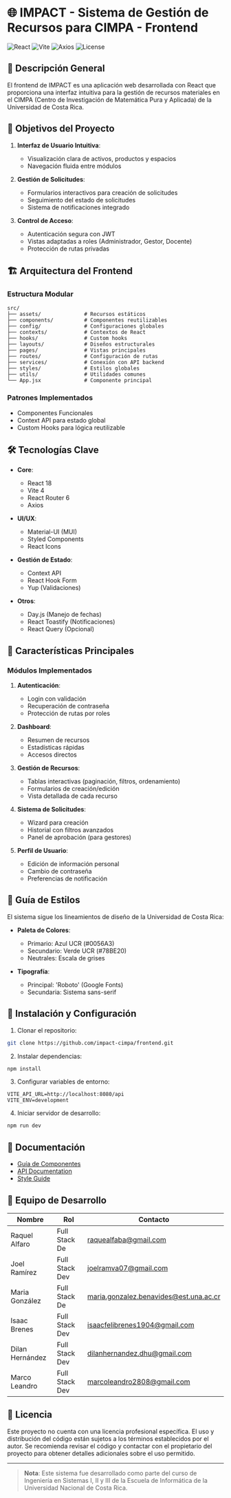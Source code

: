 # 🌐 IMPACT - Sistema de Gestión de Recursos para CIMPA - Frontend

![React](https://img.shields.io/badge/React-18-blue)
![Vite](https://img.shields.io/badge/Vite-4.0-purple)
![Axios](https://img.shields.io/badge/Axios-1.3-lightblue)
![License](https://img.shields.io/badge/license-MIT-blue)

## 🌟 Descripción General

El frontend de IMPACT es una aplicación web desarrollada con React que proporciona una interfaz intuitiva para la gestión de recursos materiales en el CIMPA (Centro de Investigación de Matemática Pura y Aplicada) de la Universidad de Costa Rica.

## 🎯 Objetivos del Proyecto

1. **Interfaz de Usuario Intuitiva**:
   - Visualización clara de activos, productos y espacios
   - Navegación fluida entre módulos

2. **Gestión de Solicitudes**:
   - Formularios interactivos para creación de solicitudes
   - Seguimiento del estado de solicitudes
   - Sistema de notificaciones integrado

3. **Control de Acceso**:
   - Autenticación segura con JWT
   - Vistas adaptadas a roles (Administrador, Gestor, Docente)
   - Protección de rutas privadas

## 🏗️ Arquitectura del Frontend

### Estructura Modular
```
src/
├── assets/              # Recursos estáticos
├── components/          # Componentes reutilizables
├── config/              # Configuraciones globales
├── contexts/            # Contextos de React
├── hooks/               # Custom hooks
├── layouts/             # Diseños estructurales
├── pages/               # Vistas principales
├── routes/              # Configuración de rutas
├── services/            # Conexión con API backend
├── styles/              # Estilos globales
├── utils/               # Utilidades comunes
└── App.jsx              # Componente principal
```

### Patrones Implementados
- Componentes Funcionales
- Context API para estado global
- Custom Hooks para lógica reutilizable

## 🛠️ Tecnologías Clave

- **Core**:
  - React 18
  - Vite 4
  - React Router 6
  - Axios

- **UI/UX**:
  - Material-UI (MUI)
  - Styled Components
  - React Icons

- **Gestión de Estado**:
  - Context API
  - React Hook Form
  - Yup (Validaciones)

- **Otros**:
  - Day.js (Manejo de fechas)
  - React Toastify (Notificaciones)
  - React Query (Opcional)

## 📌 Características Principales

### Módulos Implementados

1. **Autenticación**:
   - Login con validación
   - Recuperación de contraseña
   - Protección de rutas por roles

2. **Dashboard**:
   - Resumen de recursos
   - Estadísticas rápidas
   - Accesos directos

3. **Gestión de Recursos**:
   - Tablas interactivas (paginación, filtros, ordenamiento)
   - Formularios de creación/edición
   - Vista detallada de cada recurso

4. **Sistema de Solicitudes**:
   - Wizard para creación
   - Historial con filtros avanzados
   - Panel de aprobación (para gestores)

5. **Perfil de Usuario**:
   - Edición de información personal
   - Cambio de contraseña
   - Preferencias de notificación

## 🎨 Guía de Estilos

El sistema sigue los lineamientos de diseño de la Universidad de Costa Rica:

- **Paleta de Colores**:
  - Primario: Azul UCR (#0056A3)
  - Secundario: Verde UCR (#78BE20)
  - Neutrales: Escala de grises

- **Tipografía**:
  - Principal: 'Roboto' (Google Fonts)
  - Secundaria: Sistema sans-serif

## 🚀 Instalación y Configuración

1. Clonar el repositorio:
```bash
git clone https://github.com/impact-cimpa/frontend.git
```

2. Instalar dependencias:
```bash
npm install
```

3. Configurar variables de entorno:
```env
VITE_API_URL=http://localhost:8080/api
VITE_ENV=development
```

4. Iniciar servidor de desarrollo:
```bash
npm run dev
```

## 📄 Documentación

- [Guía de Componentes](docs/components.md)
- [API Documentation](docs/api.md)
- [Style Guide](docs/styleguide.md)

## 👥 Equipo de Desarrollo

| Nombre | Rol | Contacto |
|--------|-----|----------|
| Raquel Alfaro | Full Stack De | [raquealfaba@gmail.com](mailto:raquealfaba@gmail.com) |
| Joel Ramírez | Full Stack Dev | [joelramva07@gmail.com](mailto:joelramva07@gmail.com) |
| Maria González | Full Stack De | [maria.gonzalez.benavides@est.una.ac.cr](mailto:maria.gonzalez.benavides@est.una.ac.cr) |
| Isaac Brenes | Full Stack Dev | [isaacfelibrenes1904@gmail.com](mailto:isaacfelibrenes1904@gmail.com) |
| Dilan Hernández | Full Stack Dev | [dilanhernandez.dhu@gmail.com](mailto:dilanhernandez.dhu@gmail.com) |
| Marco Leandro | Full Stack Dev | [marcoleandro2808@gmail.com](mailto:marcoleandro2808@gmail.com) |

## 📜 Licencia

Este proyecto no cuenta con una licencia profesional específica. El uso y distribución del código están sujetos a los términos establecidos por el autor. Se recomienda revisar el código y contactar con el propietario del proyecto para obtener detalles adicionales sobre el uso permitido.

---

> **Nota**: Este sistema fue desarrollado como parte del curso de Ingeniería en Sistemas I, II y III de la Escuela de Informática de la Universidad Nacional de Costa Rica.
